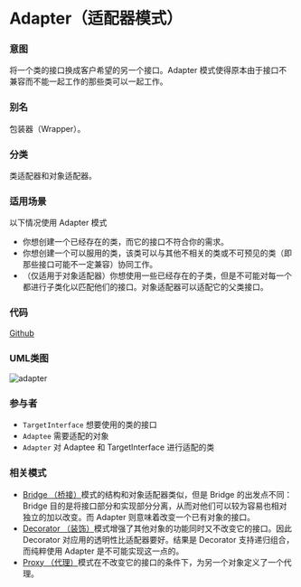 # Adapter（适配器模式）

### 意图
将一个类的接口换成客户希望的另一个接口。Adapter 模式使得原本由于接口不兼容而不能一起工作的那些类可以一起工作。

### 别名
包装器（Wrapper）。

### 分类
类适配器和对象适配器。

### 适用场景
以下情况使用 Adapter 模式
* 你想创建一个已经存在的类，而它的接口不符合你的需求。
* 你想创建一个可以服用的类，该类可以与其他不相关的类或不可预见的类（即那些接口可能不一定兼容）协同工作。
* （仅适用于对象适配器）你想使用一些已经存在的子类，但是不可能对每一个都进行子类化以匹配他们的接口。对象适配器可以适配它的父类接口。

### 代码
[Github](https://github.com/alitain/design-pattern/tree/master/src/Structural/Adapter)

### UML类图
![adapter](http://ohtd7tndv.bkt.clouddn.com/dp_adapter.png)

### 参与者
* `TargetInterface` 想要使用的类的接口
* `Adaptee` 需要适配的对象
* `Adapter` 对 Adaptee 和 TargetInterface 进行适配的类

### 相关模式
* [Bridge （桥接）](https://github.com/alitain/design-pattern/blob/master/docs/structural/bridge.md)模式的结构和对象适配器类似，但是 Bridge 的出发点不同：Bridge 目的是将接口部分和实现部分分离，从而对他们可以较为容易也相对独立的加以改变。而 Adapter 则意味着改变一个已有对象的接口。
* [Decorator （装饰）](https://github.com/alitain/design-pattern/blob/master/docs/structural/decorator.md)模式增强了其他对象的功能同时又不改变它的接口。因此 Decorator 对应用的透明性比适配器要好。结果是 Decorator 支持递归组合，而纯粹使用 Adapter 是不可能实现这一点的。
* [Proxy （代理）](https://github.com/alitain/design-pattern/blob/master/docs/structural/proxy.md)模式在不改变它的接口的条件下，为另一个对象定义了一个代理。